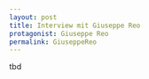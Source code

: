 ```yaml
---
layout: post
title: Interview mit Giuseppe Reo
protagonist: Giuseppe Reo
permalink: GiuseppeReo
---
```

tbd